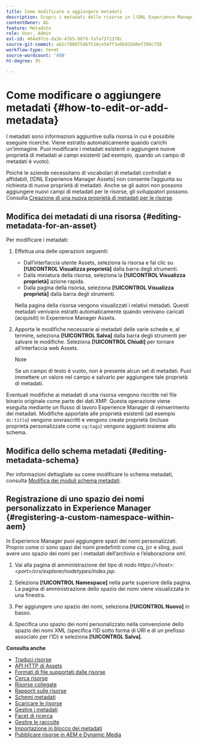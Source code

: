 ```yaml
---
title: Come modificare o aggiungere metadati
description: Scopri i metadati delle risorse in [!DNL Experience Manager Assets] e vari modi per modificare i metadati delle risorse.
contentOwner: AG
feature: Metadata
role: User, Admin
exl-id: 464a97ce-da3e-47b5-9879-fafaf2f2378c
source-git-commit: ab2cf8007546f538ce54ff3e0b92bb0ef399c758
workflow-type: tm+mt
source-wordcount: '450'
ht-degree: 9%

---
```


# Come modificare o aggiungere metadati {#how-to-edit-or-add-metadata}

I metadati sono informazioni aggiuntive sulla risorsa in cui è possibile eseguire ricerche. Viene estratto automaticamente quando carichi un’immagine. Puoi modificare i metadati esistenti o aggiungere nuove proprietà di metadati ai campi esistenti (ad esempio, quando un campo di metadati è vuoto).

Poiché le aziende necessitano di vocabolari di metadati controllati e affidabili, [!DNL Experience Manager Assets] non consente l’aggiunta su richiesta di nuove proprietà di metadati. Anche se gli autori non possono aggiungere nuovi campi di metadati per le risorse, gli sviluppatori possono. Consulta [Creazione di una nuova proprietà di metadati per le risorse](meta-edit.md#editing-metadata-schema).

## Modifica dei metadati di una risorsa {#editing-metadata-for-an-asset}

Per modificare i metadati:

1. Effettua una delle operazioni seguenti:

   * Dall’interfaccia utente Assets, seleziona la risorsa e fai clic su **[!UICONTROL Visualizza proprietà]** dalla barra degli strumenti.
   * Dalla miniatura della risorsa, seleziona la **[!UICONTROL Visualizza proprietà]** azione rapida.
   * Dalla pagina della risorsa, seleziona **[!UICONTROL Visualizza proprietà]** dalla barra degli strumenti.

   Nella pagina della risorsa vengono visualizzati i relativi metadati. Questi metadati venivano estratti automaticamente quando venivano caricati (acquisiti) in Experience Manager Assets.

1. Apporta le modifiche necessarie ai metadati delle varie schede e, al termine, seleziona **[!UICONTROL Salva]** dalla barra degli strumenti per salvare le modifiche. Seleziona **[!UICONTROL Chiudi]** per tornare all’interfaccia web Assets.

   >[!NOTE]
   >
   >Se un campo di testo è vuoto, non è presente alcun set di metadati. Puoi immettere un valore nel campo e salvarlo per aggiungere tale proprietà di metadati.

Eventuali modifiche ai metadati di una risorsa vengono riscritte nel file binario originale come parte dei dati XMP. Questa operazione viene eseguita mediante un flusso di lavoro Experience Manager di reinserimento dei metadati. Modifiche apportate alle proprietà esistenti (ad esempio `dc:title`) vengono sovrascritti e vengono create proprietà (incluse proprietà personalizzate come `cq:tags`) vengono aggiunti insieme allo schema.

<!-- XMP write-back is supported and enabled for the platforms and file formats described in technical requirements. -->

## Modifica dello schema metadati {#editing-metadata-schema}

Per informazioni dettagliate su come modificare lo schema metadati, consulta [Modifica dei moduli schema metadati](metadata-schemas.md#edit-metadata-schema-forms).

## Registrazione di uno spazio dei nomi personalizzato in Experience Manager {#registering-a-custom-namespace-within-aem}

In Experience Manager puoi aggiungere spazi dei nomi personalizzati. Proprio come ci sono spazi dei nomi predefiniti come cq, jcr e sling, puoi avere uno spazio dei nomi per i metadati dell’archivio e l’elaborazione xml.

1. Vai alla pagina di amministrazione del tipo di nodo *https://&lt;host>:&lt;port>/crx/explorer/nodetypes/index.jsp*.
1. Seleziona **[!UICONTROL Namespace]** nella parte superiore della pagina. La pagina di amministrazione dello spazio dei nomi viene visualizzata in una finestra.

1. Per aggiungere uno spazio dei nomi, seleziona **[!UICONTROL Nuovo]** in basso.
1. Specifica uno spazio dei nomi personalizzato nella convenzione dello spazio dei nomi XML (specifica l’ID sotto forma di URI e di un prefisso associato per l’ID) e seleziona **[!UICONTROL Salva]**.

**Consulta anche**

* [Traduci risorse](translate-assets.md)
* [API HTTP di Assets](mac-api-assets.md)
* [Formati di file supportati dalle risorse](file-format-support.md)
* [Cerca risorse](search-assets.md)
* [Risorse collegate](use-assets-across-connected-assets-instances.md)
* [Rapporti sulle risorse](asset-reports.md)
* [Schemi metadati](metadata-schemas.md)
* [Scaricare le risorse](download-assets-from-aem.md)
* [Gestire i metadati](manage-metadata.md)
* [Facet di ricerca](search-facets.md)
* [Gestire le raccolte](manage-collections.md)
* [Importazione in blocco dei metadati](metadata-import-export.md)
* [Pubblicare risorse in AEM e Dynamic Media](/help/assets/publish-assets-to-aem-and-dm.md)
